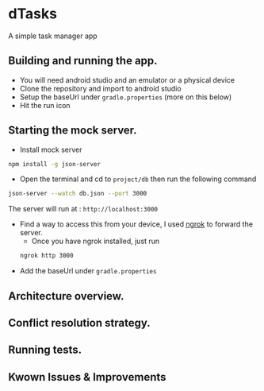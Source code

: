 # dTasks
A simple task manager app

## Building and running the app.
- You will need android studio and an emulator or a physical device
- Clone the repository and import to android studio
- Setup the baseUrl under `gradle.properties` (more on this below)
- Hit the run icon 
## Starting the mock server.
- Install mock server
```bash
npm install -g json-server
```
- Open the terminal and cd to `project/db` then run the following command
```bash
json-server --watch db.json --port 3000
```
The server will run at : `http://localhost:3000`
- Find a way to access this from your device, I used [ngrok](https://ngrok.com/) to forward the server.
  - Once you have ngrok installed, just run
  ```bash
  ngrok http 3000
  ```
- Add the baseUrl under `gradle.properties`
## Architecture overview.
## Conflict resolution strategy.
## Running tests.
## Kwown Issues & Improvements